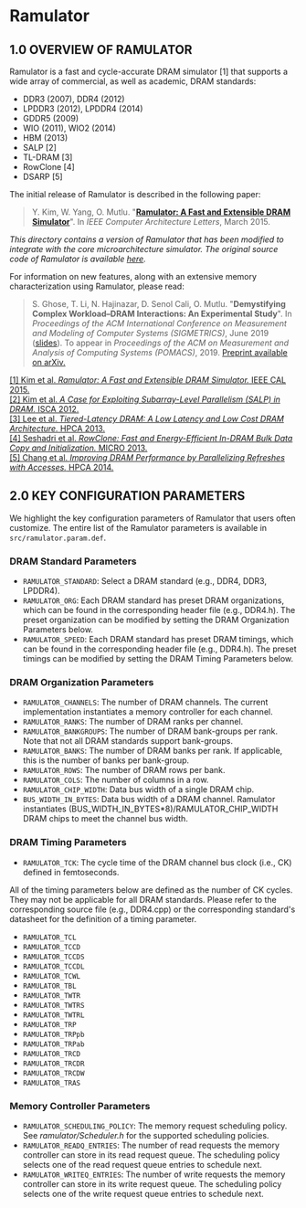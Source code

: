 # Ramulator

## 1.0 OVERVIEW OF RAMULATOR

Ramulator is a fast and cycle-accurate DRAM simulator \[1\] that supports a
wide array of commercial, as well as academic, DRAM standards:

- DDR3 (2007), DDR4 (2012)
- LPDDR3 (2012), LPDDR4 (2014)
- GDDR5 (2009)
- WIO (2011), WIO2 (2014)
- HBM (2013)
- SALP \[2\]
- TL-DRAM \[3\]
- RowClone \[4\]
- DSARP \[5\]

The initial release of Ramulator is described in the following paper:
>Y. Kim, W. Yang, O. Mutlu.
>"[**Ramulator: A Fast and Extensible DRAM
>Simulator**](https://people.inf.ethz.ch/omutlu/pub/ramulator_dram_simulator-ieee-cal15.pdf)".
>In _IEEE Computer Architecture Letters_, March 2015.

*This directory contains a version of Ramulator that has been modified to
integrate with the core microarchitecture simulator. The original source
code of Ramulator is available
[here](https://github.com/CMU-SAFARI/ramulator).*

For information on new features, along with an extensive memory
characterization using Ramulator, please read:
>S. Ghose, T. Li, N. Hajinazar, D. Senol Cali, O. Mutlu.
>"**Demystifying Complex Workload–DRAM Interactions: An Experimental
>Study**".
>In _Proceedings of the ACM International Conference on Measurement and
>Modeling of Computer Systems (SIGMETRICS)_, June 2019
>([slides](https://people.inf.ethz.ch/omutlu/pub/Workload-DRAM-Interaction-Analysis_sigmetrics19-talk.pdf)).
>To appear in _Proceedings of the ACM on Measurement and Analysis of
>Computing Systems (POMACS)_, 2019.
>[Preprint available on arXiv.](https://arxiv.org/pdf/1902.07609.pdf)

[\[1\] Kim et al. *Ramulator: A Fast and Extensible DRAM Simulator.* IEEE
CAL
2015.](https://users.ece.cmu.edu/~omutlu/pub/ramulator_dram_simulator-ieee-cal15.pdf)  
[\[2\] Kim et al. *A Case for Exploiting Subarray-Level Parallelism (SALP)
in
DRAM.* ISCA
2012.](https://users.ece.cmu.edu/~omutlu/pub/salp-dram_isca12.pdf)  
[\[3\] Lee et al. *Tiered-Latency DRAM: A Low Latency and Low Cost DRAM
Architecture.* HPCA
2013.](https://users.ece.cmu.edu/~omutlu/pub/tldram_hpca13.pdf)  
[\[4\] Seshadri et al. *RowClone: Fast and Energy-Efficient In-DRAM Bulk
Data
Copy and Initialization.* MICRO
2013.](https://users.ece.cmu.edu/~omutlu/pub/rowclone_micro13.pdf)  
[\[5\] Chang et al. *Improving DRAM Performance by Parallelizing Refreshes
with
Accesses.* HPCA
2014.](https://users.ece.cmu.edu/~omutlu/pub/dram-access-refresh-parallelization_hpca14.pdf)

## 2.0 KEY CONFIGURATION PARAMETERS

We highlight the key configuration parameters of Ramulator that users often
customize. The entire list of the Ramulator parameters is available in
`src/ramulator.param.def`.

### DRAM Standard Parameters
* `RAMULATOR_STANDARD`: Select a DRAM standard (e.g., DDR4, DDR3, LPDDR4).
* `RAMULATOR_ORG`: Each DRAM standard has preset DRAM organizations, which
  can be found in the corresponding header file (e.g., DDR4.h). The preset
organization can be modified by setting the DRAM Organization Parameters
below. 
* `RAMULATOR_SPEED`: Each DRAM standard has preset DRAM timings, which can
  be found in the corresponding header file (e.g., DDR4.h). The preset
timings can be modified by setting the DRAM Timing Parameters below.


### DRAM Organization Parameters
* `RAMULATOR_CHANNELS`: The number of DRAM channels. The current implementation
  instantiates a memory controller for each channel.
* `RAMULATOR_RANKS`: The number of DRAM ranks per channel.
* `RAMULATOR_BANKGROUPS`: The number of DRAM bank-groups per rank. Note that not
  all DRAM standards support bank-groups.
* `RAMULATOR_BANKS`: The number of DRAM banks per rank. If applicable, this is
  the number of banks per bank-group.
* `RAMULATOR_ROWS`: The number of DRAM rows per bank.
* `RAMULATOR_COLS`: The number of columns in a row.
* `RAMULATOR_CHIP_WIDTH`: Data bus width of a single DRAM chip.
* `BUS_WIDTH_IN_BYTES`: Data bus width of a DRAM channel. Ramulator
  instantiates (BUS_WIDTH_IN_BYTES*8)/RAMULATOR_CHIP_WIDTH DRAM chips to
meet the channel bus width.


### DRAM Timing Parameters

* `RAMULATOR_TCK`: The cycle time of the DRAM channel bus clock (i.e., CK) defined in femtoseconds.

All of the timing parameters below are defined as the number of CK cycles.
They may not be applicable for all DRAM standards. Please refer to the
corresponding source file (e.g., DDR4.cpp) or the corresponding standard's
datasheet for the definition of a timing parameter.
   
* `RAMULATOR_TCL`
* `RAMULATOR_TCCD`
* `RAMULATOR_TCCDS`
* `RAMULATOR_TCCDL`
* `RAMULATOR_TCWL`
* `RAMULATOR_TBL`
* `RAMULATOR_TWTR`
* `RAMULATOR_TWTRS`
* `RAMULATOR_TWTRL`
* `RAMULATOR_TRP`
* `RAMULATOR_TRPpb`
* `RAMULATOR_TRPab`
* `RAMULATOR_TRCD`
* `RAMULATOR_TRCDR`
* `RAMULATOR_TRCDW`
* `RAMULATOR_TRAS`


### Memory Controller Parameters

* `RAMULATOR_SCHEDULING_POLICY`: The memory request scheduling policy. See
  *ramulator/Scheduler.h* for the supported scheduling policies.
* `RAMULATOR_READQ_ENTRIES`: The number of read requests the memory
  controller can store in its read request queue. The scheduling policy
selects one of the read request queue entries to schedule next.
* `RAMULATOR_WRITEQ_ENTRIES`: The number of write requests the memory
  controller can store in its write request queue. The scheduling policy
selects one of the write request queue entries to schedule next.


